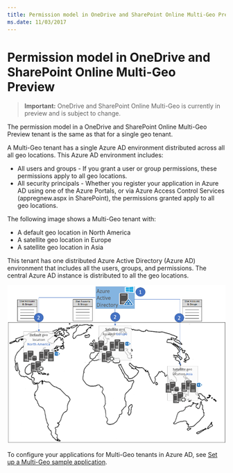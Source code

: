 ```yaml
---
title: Permission model in OneDrive and SharePoint Online Multi-Geo Preview
ms.date: 11/03/2017
---
```

# Permission model in OneDrive and SharePoint Online Multi-Geo Preview

> **Important:** OneDrive and SharePoint Online Multi-Geo is currently in preview and is subject to change.

The permission model in a OneDrive and SharePoint Online Multi-Geo Preview tenant is the same as that for a single geo tenant.

A Multi-Geo tenant has a single Azure AD environment distributed across all all geo locations. This Azure AD environment includes: 

- All users and groups - If you grant a user or group permissions, these permissions apply to all geo locations.
- All security principals - Whether you register your application in Azure AD using one of the Azure Portals, or via Azure Access Control Services (appregnew.aspx in SharePoint), the permissions granted apply to all geo locations.

The following image shows a Multi-Geo tenant with:

- A default geo location in North America
- A satellite geo location in Europe
- A satellite geo location in Asia

This tenant has one distributed Azure Active Directory (Azure AD) environment that includes all the users, groups, and permissions. The central Azure AD instance is distributed to all the geo locations. 

![A world map showing a default geo location in North America, and satellite geo locations in Europe and Asia, with user accounts and groups stored in AAD](media/multigeo/multigeopermissions_intro.png)

To configure your applications for Multi-Geo tenants in Azure AD, see [Set up a Multi-Geo sample application](multigeo-sampleapplicationsetup.md).

